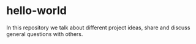 # hello-world
In this repository we talk about different project ideas, share and discuss general questions with others.
